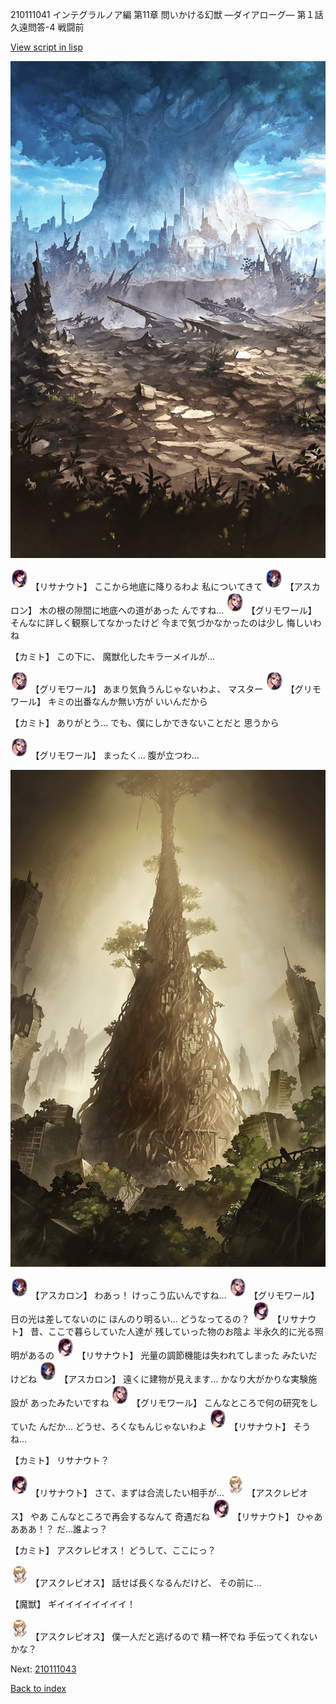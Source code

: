 210111041 インテグラルノア編 第11章 問いかける幻獣 ―ダイアローグ― 第１話 久遠問答-4 戦闘前

[View script in lisp](../scripts/210111041.txt)

![in_underwild.png](../images/backgrounds/in_underwild.png)

<img src="../images/units/3203011.png" alt="3203011.png" height="34"/>
【リサナウト】
ここから地底に降りるわよ
私についてきて

<img src="../images/units/5102311.png" alt="5102311.png" height="34"/>
【アスカロン】
木の根の隙間に地底への道があった
んですね…

<img src="../images/units/5501711.png" alt="5501711.png" height="34"/>
【グリモワール】
そんなに詳しく観察してなかったけど
今まで気づかなかったのは少し
悔しいわね

【カミト】
この下に、
魔獣化したキラーメイルが…

<img src="../images/units/5501711.png" alt="5501711.png" height="34"/>
【グリモワール】
あまり気負うんじゃないわよ、
マスター

<img src="../images/units/5501711.png" alt="5501711.png" height="34"/>
【グリモワール】
キミの出番なんか無い方が
いいんだから

【カミト】
ありがとう…
でも、僕にしかできないことだと
思うから

<img src="../images/units/5501711.png" alt="5501711.png" height="34"/>
【グリモワール】
まったく…
腹が立つわ…

![in_underground_world.png](../images/backgrounds/in_underground_world.png)

<img src="../images/units/5102311.png" alt="5102311.png" height="34"/>
【アスカロン】
わあっ！
けっこう広いんですね…

<img src="../images/units/5501711.png" alt="5501711.png" height="34"/>
【グリモワール】
日の光は差してないのに
ほんのり明るい…
どうなってるの？

<img src="../images/units/3203011.png" alt="3203011.png" height="34"/>
【リサナウト】
昔、ここで暮らしていた人達が
残していった物のお陰よ
半永久的に光る照明があるの

<img src="../images/units/3203011.png" alt="3203011.png" height="34"/>
【リサナウト】
光量の調節機能は失われてしまった
みたいだけどね

<img src="../images/units/5102311.png" alt="5102311.png" height="34"/>
【アスカロン】
遠くに建物が見えます…
かなり大がかりな実験施設が
あったみたいですね

<img src="../images/units/5501711.png" alt="5501711.png" height="34"/>
【グリモワール】
こんなところで何の研究をしていた
んだか…
どうせ、ろくなもんじゃないわよ

<img src="../images/units/3203011.png" alt="3203011.png" height="34"/>
【リサナウト】
そうね…

【カミト】
リサナウト？

<img src="../images/units/3203011.png" alt="3203011.png" height="34"/>
【リサナウト】
さて、まずは合流したい相手が…

<img src="../images/units/1600111.png" alt="1600111.png" height="34"/>
【アスクレピオス】
やあ
こんなところで再会するなんて
奇遇だね

<img src="../images/units/3203011.png" alt="3203011.png" height="34"/>
【リサナウト】
ひゃああああ！？
だ…誰よっ？

【カミト】
アスクレピオス！
どうして、ここにっ？

<img src="../images/units/1600111.png" alt="1600111.png" height="34"/>
【アスクレピオス】
話せば長くなるんだけど、
その前に…

【魔獣】
ギイイイイイイイイ！

<img src="../images/units/1600111.png" alt="1600111.png" height="34"/>
【アスクレピオス】
僕一人だと逃げるので
精一杯でね
手伝ってくれないかな？

Next: [210111043](210111043.md)

[Back to index](index.md)
